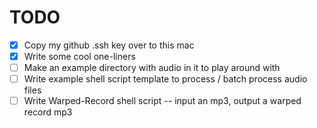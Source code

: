 # TODO

- [x] Copy my github .ssh key over to this mac
- [x] Write some cool one-liners
- [ ] Make an example directory with audio in it to play around with
- [ ] Write example shell script template to process / batch process audio files
- [ ] Write Warped-Record shell script -- input an mp3, output a warped record mp3
